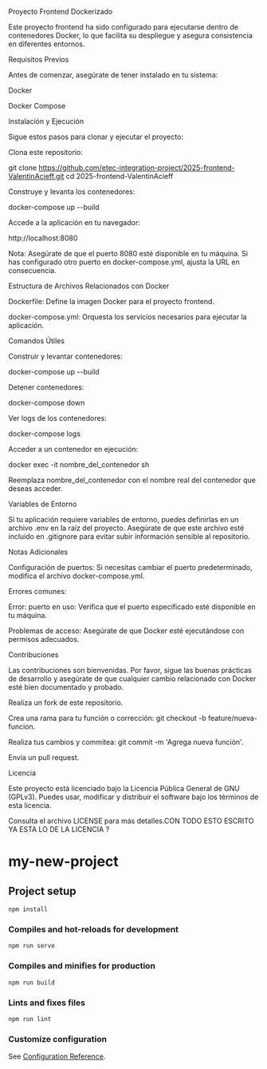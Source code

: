 Proyecto Frontend Dockerizado

Este proyecto frontend ha sido configurado para ejecutarse dentro de contenedores Docker, lo que facilita su despliegue y asegura consistencia en diferentes entornos.

Requisitos Previos

Antes de comenzar, asegúrate de tener instalado en tu sistema:

Docker

Docker Compose

Instalación y Ejecución

Sigue estos pasos para clonar y ejecutar el proyecto:

Clona este repositorio:

git clone https://github.com/etec-integration-project/2025-frontend-ValentinAcieff.git
cd 2025-frontend-ValentinAcieff

Construye y levanta los contenedores:

docker-compose up --build

Accede a la aplicación en tu navegador:

http://localhost:8080

Nota: Asegúrate de que el puerto 8080 esté disponible en tu máquina. Si has configurado otro puerto en docker-compose.yml, ajusta la URL en consecuencia.

Estructura de Archivos Relacionados con Docker

Dockerfile: Define la imagen Docker para el proyecto frontend.

docker-compose.yml: Orquesta los servicios necesarios para ejecutar la aplicación.

Comandos Útiles

Construir y levantar contenedores:

docker-compose up --build

Detener contenedores:

docker-compose down

Ver logs de los contenedores:

docker-compose logs

Acceder a un contenedor en ejecución:

docker exec -it nombre_del_contenedor sh

Reemplaza nombre_del_contenedor con el nombre real del contenedor que deseas acceder.

Variables de Entorno

Si tu aplicación requiere variables de entorno, puedes definirlas en un archivo .env en la raíz del proyecto. Asegúrate de que este archivo esté incluido en .gitignore para evitar subir información sensible al repositorio.

Notas Adicionales

Configuración de puertos: Si necesitas cambiar el puerto predeterminado, modifica el archivo docker-compose.yml.

Errores comunes:

Error: puerto en uso: Verifica que el puerto especificado esté disponible en tu máquina.

Problemas de acceso: Asegúrate de que Docker esté ejecutándose con permisos adecuados.

Contribuciones

Las contribuciones son bienvenidas. Por favor, sigue las buenas prácticas de desarrollo y asegúrate de que cualquier cambio relacionado con Docker esté bien documentado y probado.

Realiza un fork de este repositorio.

Crea una rama para tu función o corrección: git checkout -b feature/nueva-funcion.

Realiza tus cambios y commitea: git commit -m 'Agrega nueva función'.

Envía un pull request.

Licencia

Este proyecto está licenciado bajo la Licencia Pública General de GNU (GPLv3). Puedes usar, modificar y distribuir el software bajo los términos de esta licencia.

Consulta el archivo LICENSE para más detalles.CON TODO ESTO ESCRITO YA ESTA LO DE LA LICENCIA ?

# my-new-project

## Project setup
```
npm install
```

### Compiles and hot-reloads for development
```
npm run serve
```

### Compiles and minifies for production
```
npm run build
```

### Lints and fixes files
```
npm run lint
```

### Customize configuration
See [Configuration Reference](https://cli.vuejs.org/config/).
